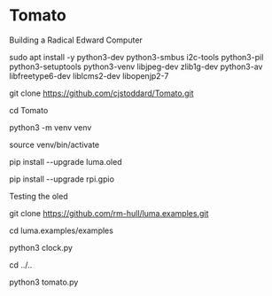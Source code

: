 # Tomato
Building a Radical Edward Computer

sudo apt install -y python3-dev python3-smbus i2c-tools python3-pil python3-setuptools python3-venv libjpeg-dev zlib1g-dev python3-av libfreetype6-dev liblcms2-dev libopenjp2-7

git clone https://github.com/cjstoddard/Tomato.git

cd Tomato

python3 -m venv venv

source venv/bin/activate

pip install --upgrade luma.oled

pip install --upgrade rpi.gpio

Testing the oled

git clone https://github.com/rm-hull/luma.examples.git

cd luma.examples/examples

python3 clock.py

cd ../..

python3 tomato.py
